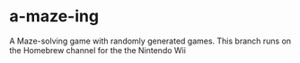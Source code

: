 # a-maze-ing
A Maze-solving game with randomly generated games.
This branch runs on the Homebrew channel for the the Nintendo Wii
